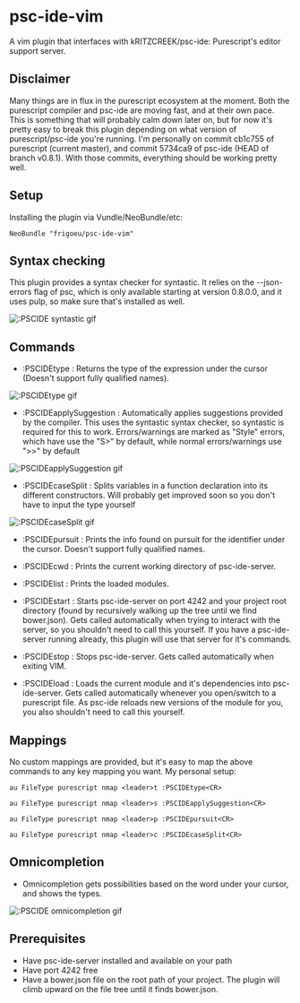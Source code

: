 # psc-ide-vim
A vim plugin that interfaces with kRITZCREEK/psc-ide: Purescript's editor support server.

## Disclaimer
Many things are in flux in the purescript ecosystem at the moment. Both the purescript compiler and psc-ide are moving fast, and at their own pace. This is something that will probably calm down later on, but for now it's pretty easy to break this plugin depending on what version of purescript/psc-ide you're running. I'm personally on commit cb1c755 of purescript (current master), and commit 5734ca9 of psc-ide (HEAD of branch v0.8.1). With those commits, everything should be working pretty well.

## Setup
Installing the plugin via Vundle/NeoBundle/etc:

`NeoBundle "frigoeu/psc-ide-vim"`

## Syntax checking
This plugin provides a syntax checker for syntastic. It relies on the --json-errors flag of psc, which is only available starting at version 0.8.0.0, and it uses pulp, so make sure that's installed as well.

![:PSCIDE syntastic gif](http://frigoeu.github.io/gifs/syntastic.gif)

## Commands 
* :PSCIDEtype : Returns the type of the expression under the cursor (Doesn't support fully qualified names).

![:PSCIDEtype gif](http://frigoeu.github.io/gifs/type.gif)
* :PSCIDEapplySuggestion : Automatically applies suggestions provided by the compiler. This uses the syntastic syntax checker, so syntastic is required for this to work. Errors/warnings are marked as "Style" errors, which have use the "S>" by default, while normal errors/warnings use ">>" by default

![:PSCIDEapplySuggestion gif](http://frigoeu.github.io/gifs/applysuggestion.gif)
* :PSCIDEcaseSplit : Splits variables in a function declaration into its different constructors. Will probably get improved soon so you don't have to input the type yourself

![:PSCIDEcaseSplit gif](http://frigoeu.github.io/gifs/casesplit.gif)

* :PSCIDEpursuit : Prints the info found on pursuit for the identifier under the cursor. Doesn't support fully qualified names.
* :PSCIDEcwd : Prints the current working directory of psc-ide-server.
* :PSCIDElist : Prints the loaded modules.

* :PSCIDEstart : Starts psc-ide-server on port 4242 and your project root directory (found by recursively walking up the tree until we find bower.json). Gets called automatically when trying to interact with the server, so you shouldn't need to call this yourself. If you have a psc-ide-server running already, this plugin will use that server for it's commands.
* :PSCIDEstop : Stops psc-ide-server. Gets called automatically when exiting VIM.
* :PSCIDEload : Loads the current module and it's dependencies into psc-ide-server. Gets called automatically whenever you open/switch to a purescript file. As psc-ide reloads new versions of the module for you, you also shouldn't need to call this yourself.

## Mappings
No custom mappings are provided, but it's easy to map the above commands to any key mapping you want. My personal setup:

`au FileType purescript nmap <leader>t :PSCIDEtype<CR>`

`au FileType purescript nmap <leader>s :PSCIDEapplySuggestion<CR>`

`au FileType purescript nmap <leader>p :PSCIDEpursuit<CR>`

`au FileType purescript nmap <leader>c :PSCIDEcaseSplit<CR>`

## Omnicompletion
* Omnicompletion gets possibilities based on the word under your cursor, and shows the types.

![:PSCIDE omnicompletion gif](http://frigoeu.github.io/gifs/omnicompletion.gif)

## Prerequisites
* Have psc-ide-server installed and available on your path
* Have port 4242 free
* Have a bower.json file on the root path of your project. The plugin will climb upward on the file tree until it finds bower.json.

